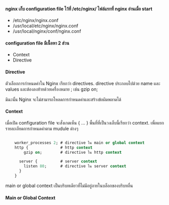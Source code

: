 
#### nginx เก็บ configuration file ไว้ที่ /etc/nginx/ ไฟล์แรกที่ nginx อ่านเมื่อ start

- /etc/nginx/nginx.conf
- /usr/local/etc/nginx/nginx.conf  
- /usr/local/nginx/conf/nginx.conf  

#### configuration file มีเนื้อหา 2 ส่วน

- Context
- Directive

#### Directive

ตัวเลือกการกำหนดค่าใน Nginx เรียกว่า directives. directive ประกอบไปด้วย name และ values และต้องลงท้ายด้วยเครื่องหมาย ; เช่น gzip on;  

มิฉะนั้น Nginx จะไม่สามารถโหลดการกำหนดค่าและสร้างข้อผิดพลาดได้


#### Context

เมื่อเปิด configuration file จะสั่งเกตเห็น { ... } พื้นที่ที่เป็นวงเล็บนี้เรียกว่า context. เพื่อแยกรายละเอียดการกำหนดค่าตาม mudule ต่างๆ

```sql

    worker_processes 2; # directive ใน main or global context  
    http {              # http context  
        gzip on;        # directive ใน http context  

      server {          # server context  
        listen 80;      # directive ใน server context  
      }  
    }  

```

main or global context เป็นบริบทเดียวที่ไม่มีอยู่ภายในบล็อกของบริบทอื่น

#### Main or Global Context
